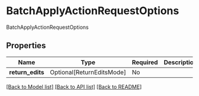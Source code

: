 # BatchApplyActionRequestOptions

BatchApplyActionRequestOptions

## Properties
| Name | Type | Required | Description |
| ------------ | ------------- | ------------- | ------------- |
**return_edits** | Optional[ReturnEditsMode] | No |  |


[[Back to Model list]](../../../README.md#models-v2-link) [[Back to API list]](../../README.md#documentation-for-api-endpoints) [[Back to README]](../../README.md)
